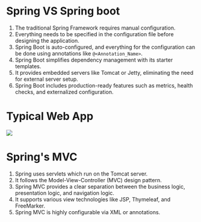 # Spring VS Spring boot
1. The traditional Spring Framework requires manual configuration.
2. Everything needs to be specified in the configuration file before designing the application.
3. Spring Boot is auto-configured, and everything for the configuration can be done using annotations like `@<Annotation_Name>`.
4. Spring Boot simplifies dependency management with its starter templates.
5. It provides embedded servers like Tomcat or Jetty, eliminating the need for external server setup.
6. Spring Boot includes production-ready features such as metrics, health checks, and externalized configuration.

# Typical Web App
[![](https://mermaid.ink/img/pako:eNplkU1vgzAMhv9K5DNUdLRl5DBpW4-7DLTLxCUCt0UrCctHNVbx3xcSBlT1xYnzvK8c-wqlqBAoKM007mt2lKwJLw8FJzaqWmKpa8HJW2avvvihUJIwfCLPbXuuS-beKcmRV4pk-G1QaU86zxvs6h-GeD3XyLUzylFerCf9V5ODFM0IzIKRGgQZKmFkibNETTUv6H2awEG1f7H8u0HZkT3TzBO2eOeojeRqwdy4TM36D8_Uor_xb_NQVCu4GltbzmOA3TzvUQigQdmwurLbcXMrQJ-wwQKoPVZMfhVQ8N5yzGiRd7wEqqXBAKQwxxPQAzsrezNtNa92qraMA73CD9A4SlfJNtmlmzTe7HZxHAfQAQ3TVWojSaMosvlxve0D-BXCWqyd_NOdnV3_B4GEtqM?type=png)](https://mermaid.live/edit#pako:eNplkU1vgzAMhv9K5DNUdLRl5DBpW4-7DLTLxCUCt0UrCctHNVbx3xcSBlT1xYnzvK8c-wqlqBAoKM007mt2lKwJLw8FJzaqWmKpa8HJW2avvvihUJIwfCLPbXuuS-beKcmRV4pk-G1QaU86zxvs6h-GeD3XyLUzylFerCf9V5ODFM0IzIKRGgQZKmFkibNETTUv6H2awEG1f7H8u0HZkT3TzBO2eOeojeRqwdy4TM36D8_Uor_xb_NQVCu4GltbzmOA3TzvUQigQdmwurLbcXMrQJ-wwQKoPVZMfhVQ8N5yzGiRd7wEqqXBAKQwxxPQAzsrezNtNa92qraMA73CD9A4SlfJNtmlmzTe7HZxHAfQAQ3TVWojSaMosvlxve0D-BXCWqyd_NOdnV3_B4GEtqM)

# Spring's MVC
1. Spring uses servlets which run on the Tomcat server.
2. It follows the Model-View-Controller (MVC) design pattern.
3. Spring MVC provides a clear separation between the business logic, presentation logic, and navigation logic.
4. It supports various view technologies like JSP, Thymeleaf, and FreeMarker.
5. Spring MVC is highly configurable via XML or annotations.